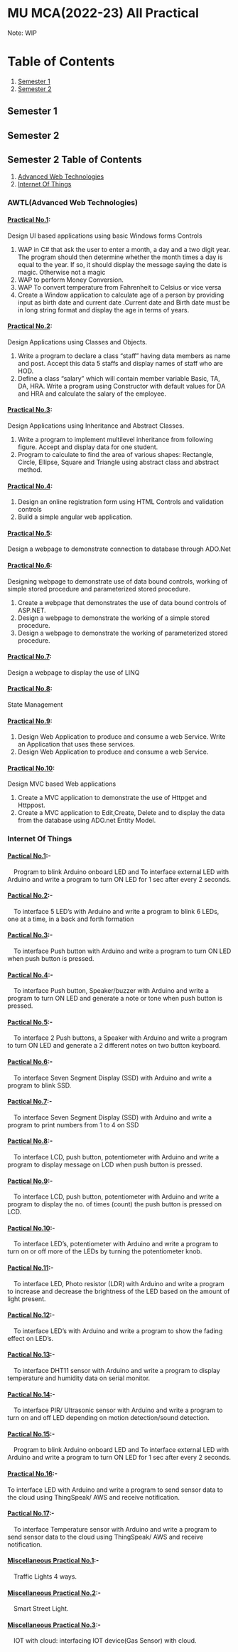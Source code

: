 # MU MCA(2022-23) All Practical
Note: WIP
# Table of Contents
1. [Semester 1](#semester-1)
2. [Semester 2](#semester-2)

## Semester 1

## Semester 2
## Semester 2 Table of Contents
1. [Advanced Web Technologies](#awtladvanced-web-technologies)
2. [Internet Of Things](#internet-of-things)
### AWTL(Advanced Web Technologies)
#### [Practical No.1](https://github.com/ajayfoo/mcapracticals/tree/master/2SEM/AWTL/1Practical):
Design UI based applications using basic Windows forms Controls
1. WAP in C# that ask the user to enter a month, a day and a two digit year. The
program should then determine whether the month times a day is equal to the year.
If so, it should display the message saying the date is magic. Otherwise not a magic
2. WAP to perform Money Conversion.
3. WAP To convert temperature from Fahrenheit to Celsius or vice versa
4. Create a Window application to calculate age of a person by providing input as birth
date and current date .Current date and Birth date must be in long string format and
display the age in terms of years.
#### [Practical No.2](https://github.com/ajayfoo/mcapracticals/tree/master/2SEM/AWTL/2Practical):
Design Applications using Classes and Objects.
1. Write a program to declare a class “staff” having data members as name and post.
Accept this data 5 staffs and display names of staff who are HOD.
2. Define a class “salary” which will contain member variable Basic, TA, DA, HRA. Write
a program using Constructor with default values for DA and HRA and calculate the
salary of the employee.
#### [Practical No.3](https://github.com/ajayfoo/mcapracticals/tree/master/2SEM/AWTL/3Practical):
Design Applications using Inheritance and Abstract Classes.
1. Write a program to implement multilevel inheritance from following figure. Accept and
display data for one student.
2. Program to calculate to find the area of various shapes: Rectangle, Circle, Ellipse,
Square and Triangle using abstract class and abstract method.
#### [Practical No.4](https://github.com/ajayfoo/mcapracticals/tree/master/2SEM/AWTL/4Practical):
1. Design an online registration form using HTML Controls and validation controls
2. Build a simple angular web application.
#### [Practical No.5](https://github.com/ajayfoo/mcapracticals/tree/master/2SEM/AWTL/5Practical):
Design a webpage to demonstrate connection to database through ADO.Net
#### [Practical No.6](https://github.com/ajayfoo/mcapracticals/tree/master/2SEM/AWTL/6Practical):
Designing webpage to demonstrate use of data bound
controls, working of simple stored procedure and parameterized
stored procedure.
1. Create a webpage that demonstrates the use of data bound controls of ASP.NET.
2. Design a webpage to demonstrate the working of a simple stored procedure.
3. Design a webpage to demonstrate the working of parameterized stored procedure.
#### [Practical No.7](https://github.com/ajayfoo/mcapracticals/tree/master/2SEM/AWTL/7Practical):
Design a webpage to display the use of LINQ
#### [Practical No.8](https://github.com/ajayfoo/mcapracticals/tree/master/2SEM/AWTL/8Practical):
State Management
#### [Practical No.9](https://github.com/ajayfoo/mcapracticals/tree/master/2SEM/AWTL/9Practical):
1. Design Web Application to produce and consume a web Service. Write an
Application that uses these services.
2. Design Web Application to produce and consume a web Service.
#### [Practical No.10](https://github.com/ajayfoo/mcapracticals/tree/master/2SEM/AWTL/10Practical):
Design MVC based Web applications
1. Create a MVC application to demonstrate the use of Httpget and Httppost.
2. Create a MVC application to Edit,Create, Delete and to display the data from the database using ADO.net Entity Model.
### Internet Of Things
#### [Pactical No.1](https://www.tinkercad.com/things/2qxyQHsqtsz-practical-1):-
&emsp;Program to blink Arduino onboard LED and To interface external LED with Arduino and write a program to turn ON LED for 1 sec after every 2 seconds.
#### [Pactical No.2](https://www.tinkercad.com/things/1J0ZW4BZPME-practical-2):-
&emsp;To interface 5 LED’s with Arduino and write a program to blink 6 LEDs, one at a time, in a back and forth formation
#### [Pactical No.3](https://www.tinkercad.com/things/9uUrnFw5NBH-practical-3):-
&emsp;To interface Push button with Arduino and write a program to turn ON LED when push button is pressed.
#### [Pactical No.4](https://www.tinkercad.com/things/fEmS3dTc8Ed-practical-4):-
&emsp;To interface Push button, Speaker/buzzer with Arduino and write a program to turn ON LED and generate a note or tone when push button is pressed.
#### [Pactical No.5](https://www.tinkercad.com/things/klLURyo6VRD-practical-5):-
&emsp;To interface 2 Push buttons, a Speaker with Arduino and write a program to turn ON LED and generate a 2 different notes on two button keyboard.
#### [Pactical No.6](https://www.tinkercad.com/things/6coPRGRdPxN-practical-6):-
&emsp;To interface Seven Segment Display (SSD) with Arduino and write a program to blink SSD.
#### [Pactical No.7](https://www.tinkercad.com/things/iuR4E2fxnUP-practical-7):-
&emsp;To interface Seven Segment Display (SSD) with Arduino and write a program to
print numbers from 1 to 4 on SSD
#### [Pactical No.8](https://www.tinkercad.com/things/h37jV22XSOJ-practical-8):-
&emsp;To interface LCD, push button, potentiometer with Arduino and write a program to display message on LCD when push button is pressed.
#### [Pactical No.9](https://www.tinkercad.com/things/jm9lMBBKL0Z-practical-9):-
&emsp;To interface LCD, push button, potentiometer with Arduino and write a program to display the no. of times (count) the push button is pressed on LCD.
#### [Pactical No.10](https://www.tinkercad.com/things/fs9agiEeeYT-practical-10):-
&emsp;To interface LED’s, potentiometer with Arduino and write a program to turn on or off more of the LEDs by turning the potentiometer knob.
#### [Pactical No.11](https://www.tinkercad.com/things/lkbjSKdekCz-practical-11):-
&emsp;To interface LED, Photo resistor (LDR) with Arduino and write a program to increase and decrease the brightness of the LED based on the amount of light present.
#### [Pactical No.12](https://www.tinkercad.com/things/cxCYsXksDL4-practical-12):-
&emsp;To interface LED’s with Arduino and write a program to show the fading effect on LED’s.
#### [Pactical No.13](https://www.tinkercad.com/things/cuFEe4eo1ks-practical-13):-
&emsp;To interface DHT11 sensor with Arduino and write a program to display temperature and humidity data on serial monitor.
#### [Pactical No.14](https://www.tinkercad.com/things/2PAC3r6nS7t-practical-14):-
&emsp;To interface PIR/ Ultrasonic sensor with Arduino and write a program to turn on and off LED depending on motion detection/sound detection.
#### [Pactical No.15](https://www.tinkercad.com/things/7ybnd77gunX-practical-15):-
&emsp;Program to blink Arduino onboard LED and To interface external LED with Arduino and write a program to turn ON LED for 1 sec after every 2 seconds.
#### [Practical No.16](https://www.tinkercad.com/things/5DzL2Xtz4vY):-
To interface LED with Arduino and write a program to send sensor data to the cloud using ThingSpeak/ AWS and receive notification.
#### [Pactical No.17](https://www.tinkercad.com/things/jzIzgFdH9RI-practical-17):-
&emsp;To interface Temperature sensor with Arduino and write a program to send sensor data to the cloud using ThingSpeak/ AWS and receive notification.
#### [Miscellaneous Practical No.1](https://www.tinkercad.com/things/260XnFw4FB6):-
&emsp;Traffic Lights 4 ways.
#### [Miscellaneous Practical No.2](https://www.tinkercad.com/things/81inKRX7WwY):-
&emsp;Smart Street Light.
#### [Miscellaneous Practical No.3](https://www.tinkercad.com/things/ayuRSWUZy18):-
&emsp;IOT with cloud: interfacing IOT device(Gas Sensor) with cloud.
